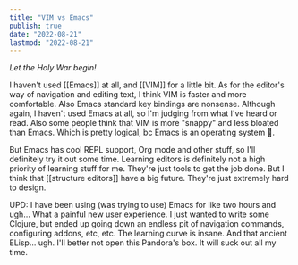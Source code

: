```yaml
---
title: "VIM vs Emacs"
publish: true
date: "2022-08-21"
lastmod: "2022-08-21"
---
```


*Let the Holy War begin!*

I haven't used [[Emacs]] at all, and [[VIM]] for a little bit. As for the editor's way of navigation and editing text, I think VIM is faster and more comfortable. Also Emacs standard key bindings are nonsense. Although again, I haven't used Emacs at all, so I'm judging from what I've heard or read. Also some people think that VIM is more "snappy" and less bloated than Emacs. Which is pretty logical, bc Emacs is an operating system 🙂.

But Emacs has cool REPL support, Org mode and other stuff, so I'll definitely try it out some time. Learning editors is definitely not a high priority of learning stuff for me. They're just tools to get the job done. But I think that [[structure editors]] have a big future. They're just extremely hard to design.

UPD: I have been using (was trying to use) Emacs for like two hours and ugh... What a painful new user experience. I just wanted to write some Clojure, but ended up going down an endless pit of navigation commands, configuring addons, etc, etc. The learning curve is insane. And that ancient ELisp... ugh. I'll better not open this Pandora's box. It will suck out all my time.